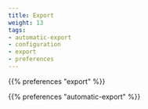 ```yaml
---
title: Export
weight: 13
tags:
- automatic-export
- configuration
- export
- preferences
---
```


{{% preferences "export" %}}

{{% preferences "automatic-export" %}}

